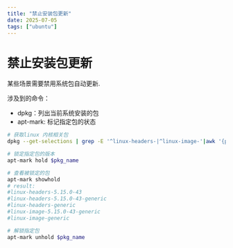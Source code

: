 ```yaml
---
title: "禁止安装包更新"
date: 2025-07-05
tags: ["ubuntu"]
---
```

# 禁止安装包更新

某些场景需要禁用系统包自动更新.

涉及到的命令：
- dpkg：列出当前系统安装的包
- apt-mark: 标记指定包的状态

```bash
# 获取linux 内核相关包
dpkg --get-selections | grep -E '^linux-headers-|^linux-image-'|awk '{print $1}'

# 锁定指定包的版本
apt-mark hold $pkg_name

# 查看被锁定的包
apt-mark showhold
# result:
#linux-headers-5.15.0-43
#linux-headers-5.15.0-43-generic
#linux-headers-generic
#linux-image-5.15.0-43-generic
#linux-image-generic

# 解锁指定包
apt-mark unhold $pkg_name
```